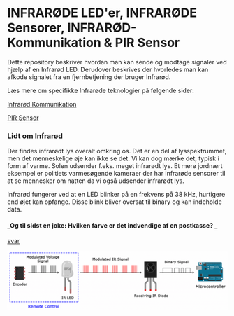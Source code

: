 # INFRARØDE LED'er, INFRARØDE Sensorer, INFRARØD-Kommunikation & PIR Sensor
Dette repository beskriver hvordan man kan sende og modtage signaler ved hjælp af en Infrarød LED. Derudover beskrives der hvorledes man kan afkode signalet fra en fjernbetjening der bruger Infrarød.

Læs mere om specifikke Infrarøde teknologier på følgende sider:

[Infrarød Kommunikation](/Infrarød_Kommunikation.md)

[PIR Sensor](/PIR_Sensor.md)

### Lidt om Infrarød

Der findes infrarødt lys overalt omkring os. Det er en del af lysspektrummet, men det menneskelige øje kan ikke se det. Vi kan dog mærke det, typisk i form af varme. Solen udsender f.eks. meget infrarødt lys. Et mere jordnært eksempel er politiets varmesøgende kameraer der har infrarøde sensorer til at se mennesker om natten da vi også udsender infrarødt lys.

Infrarød fungerer ved at en LED blinker på en frekvens på 38 kHz, hurtigere end øjet kan opfange. Disse blink bliver oversat til binary og kan indeholde data. 

#### _Og til sidst en joke: Hvilken farve er det indvendige af en postkasse? _

[svar](joke.md)


![alt text](https://github.com/DDlabAU/INFRARED-Kommunikation/blob/master/Arduino-IR-Remote-Receiver-Tutorial-IR-Signal-Modulation.png)


